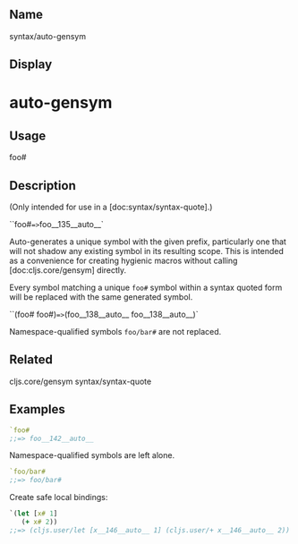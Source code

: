 ## Name
syntax/auto-gensym

## Display
# auto-gensym

## Usage
foo#

## Description

(Only intended for use in a [doc:syntax/syntax-quote].)

``foo#` => `foo__135__auto__`

Auto-generates a unique symbol with the given prefix, particularly one that
will not shadow any existing symbol in its resulting scope.  This is intended
as a convenience for creating hygienic macros without calling
[doc:cljs.core/gensym] directly.

Every symbol matching a unique `foo#` symbol within a syntax quoted form will
be replaced with the same generated symbol.

``(foo# foo#)` => `(foo__138__auto__ foo__138__auto__)`

Namespace-qualified symbols `foo/bar#` are not replaced.

## Related
cljs.core/gensym
syntax/syntax-quote

## Examples

```clj
`foo#
;;=> foo__142__auto__
```

Namespace-qualified symbols are left alone.

```clj
`foo/bar#
;;=> foo/bar#
```

Create safe local bindings:

```clj
`(let [x# 1]
   (+ x# 2))
;;=> (cljs.user/let [x__146__auto__ 1] (cljs.user/+ x__146__auto__ 2))
```
